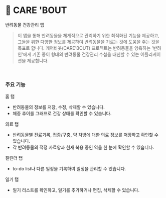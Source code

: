 # :dog: CARE 'BOUT
반려동물 건강관리 앱
<br>

> 이 앱을 통해 반려동물을 체계적으로 관리하기 위한 최적화된 기능을 제공하고, 그들을 위한 다양한 정보를 제공하여 반려동물을 기르는 것에 도움을 주는 것을 목표로 합니다.
> 케어바웃(CARE'BOUT) 프로젝트는 반려동물을 양육하는 '반려인'에게 기존 종이 형태의 반려동물 건강관리 수첩을 대신할 수 있는 어플리케이션을 제공합니다.

<br> 

### 주요 기능

홈 탭
- 반려동물의 정보를 저장, 수정, 삭제할 수 있습니다.
- 체중 추이를 그래프로 건강 상태를 확인할 수 있습니다.

의료 탭
- 반려동물별 진료기록, 접종/구충, 약 처방에 대한 의료 정보를 저장하고 확인할 수 있습니다.
- 각 반려동물의 적정 사료양과 현재 복용 중인 약을 한 눈에 확인할 수 있습니다.

캘린더 탭
- to-do list나 다른 일정을 기록하여 일정을 관리할 수 있습니다.

일기 탭
- 일기 리스트를 확인하고, 일기를 추가하거나 편집, 삭제할 수 있습니다.

<br> 

